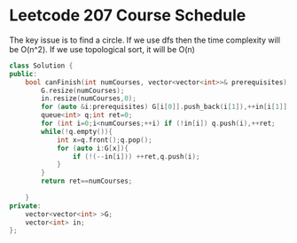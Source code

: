 # Leetcode 207 Course Schedule
The key issue is to find a circle.
If we use dfs then the time complexity will be O(n^2).
If we use topological sort, it will be O(n)
```cpp
class Solution {
public:
    bool canFinish(int numCourses, vector<vector<int>>& prerequisites) {
        G.resize(numCourses);
        in.resize(numCourses,0);
        for (auto &i:prerequisites) G[i[0]].push_back(i[1]),++in[i[1]];
        queue<int> q;int ret=0;
        for (int i=0;i<numCourses;++i) if (!in[i]) q.push(i),++ret;
        while(!q.empty()){
            int x=q.front();q.pop();
            for (auto i:G[x]){
                if (!(--in[i])) ++ret,q.push(i);
            }
        }
        return ret==numCourses;
        
    }
private:
    vector<vector<int> >G;
    vector<int> in;
};
```
